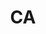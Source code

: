 ---
published:  false
post_id:    2019-CA
title:      CA
images:
  - ext:    01.jpg
    width:  2400
    height: 3000
---